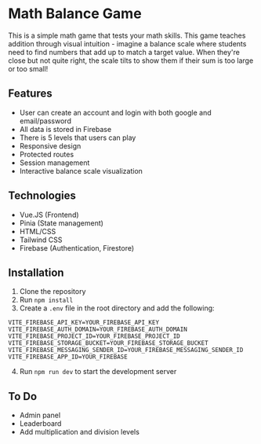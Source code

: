 # Math Balance Game

This is a simple math game that tests your math skills. This game teaches addition through visual intuition - imagine a balance scale where students need to find numbers that add up to match a target value. When they're close but not quite right, the scale tilts to show them if their sum is too large or too small!

## Features
- User can create an account and login with both google and email/password
- All data is stored in Firebase
- There is 5 levels that users can play
- Responsive design
- Protected routes
- Session management
- Interactive balance scale visualization

## Technologies
- Vue.JS (Frontend)
- Pinia (State management)
- HTML/CSS 
- Tailwind CSS
- Firebase (Authentication, Firestore)

## Installation
1. Clone the repository
2. Run `npm install`
3. Create a `.env` file in the root directory and add the following:
```
VITE_FIREBASE_API_KEY=YOUR_FIREBASE_API_KEY
VITE_FIREBASE_AUTH_DOMAIN=YOUR_FIREBASE_AUTH_DOMAIN
VITE_FIREBASE_PROJECT_ID=YOUR_FIREBASE_PROJECT_ID
VITE_FIREBASE_STORAGE_BUCKET=YOUR_FIREBASE_STORAGE_BUCKET
VITE_FIREBASE_MESSAGING_SENDER_ID=YOUR_FIREBASE_MESSAGING_SENDER_ID
VITE_FIREBASE_APP_ID=YOUR_FIREBASE
```

4. Run `npm run dev` to start the development server

## To Do
- Admin panel
- Leaderboard
- Add multiplication and division levels
